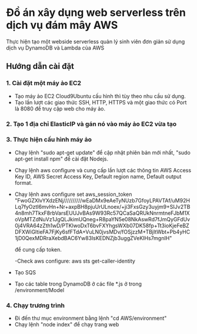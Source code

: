 # Đồ án xây dụng web serverless trên dịch vụ đám mây AWS

Thực hiện tạo một webside serverless quản lý sinh viên đơn giản sử dụng dịch vụ
DynamoDB và Lambda của AWS

## Hướng dẫn cài đặt

### 1. Cài đặt một máy ảo EC2

- Tạo máy ảo EC2 Cloud9Ubuntu cấu hình thì tùy theo nhu cầu sử dụng.
- Tạo lần lượt các giao thức SSH, HTTP, HTTPS và một giao thức có Port là 8080
  để truy cập web cho máy ảo.

### 2. Tạo 1 địa chỉ ElasticIP và gán nó vào máy ảo EC2 vừa tạo

### 3. Thực hiện cấu hình máy ảo

- Chạy lệnh "sudo apt-get update" để cập nhật phiên bản mới nhất, "sudo apt-get
  install npm" để cài đặt Nodejs.
- Chạy lệnh aws configure và cung cấp lần lượt các thông tin AWS Access Key ID,
  AWS Secret Access Key, Default region name, Default output format.
- Chạy lệnh aws configure set aws_session_token  "FwoGZXIvYXdzENj//////////wEaDMx9eAeTyNUzb7GfoyLPAVTAf/uM92HLq7fyOztI6mvHn+Nr+axpBH8pjuUrULnoex/+ji3FxsGzy3uyjm9+SIJv2TB4n8mh7TkxF8rbVarsEUUJvBAs9W93Rc57QCaSaQRUkNnrmtneFJbM1XoVpMTZdNuVz1JgQLJkimUQneg+R8paYN5e08NkAswRd7fJmQyGFdUv0j4VRA64zZth1wD/PTKlwoDxT6bvFXYhgsWXb07DK58fp+Tt3ioKjeFeBZDFXWiGltieFA7FjKy6sfFTdA+VuLN0jvsMDv/fOSjzzM+TBjItWbt+Pb4yHC1jD0QexMDRraXebdBAC6Yw83lsKEDNZjb3uggZVeKIHs7mgnIH"

  để cung cấp token.

  -Check aws configure: aws sts get-caller-identity

- Tạo SQS
- Tạo các table trong DynamoDB ở các file \*.js ở trong /environment/Model

### 4. Chạy trương trình

- Đi đến thư mục environment bằng lệnh "cd AWS/environment"
- Chạy lệnh "node index" để chạy trang web
